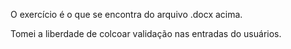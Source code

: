 O exercício é o que se encontra do arquivo .docx acima.

Tomei a liberdade de colcoar validação nas entradas do usuários.
